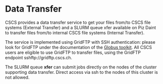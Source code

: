 # Data Transfer

CSCS provides a data transfer service to get your files from/to CSCS file systems (External Transfer) and a SLURM queue xfer available on Piz Daint to transfer files from/to internal CSCS file systems (Internal Transfer).

The service is implemented using GridFTP with SSH authentication: please look for GridFTP under the documentation of the [Globus toolkit](http://toolkit.globus.org/toolkit/docs). All CSCS users are eligible to use GridFTP to transfer files, using the GridFTP endpoint sshftp://gridftp.cscs.ch.

The SLURM queue __xfer__ can submit jobs directly on the nodes of the cluster supporting data transfer. Direct access via ssh to the nodes of this cluster is not allowed.
